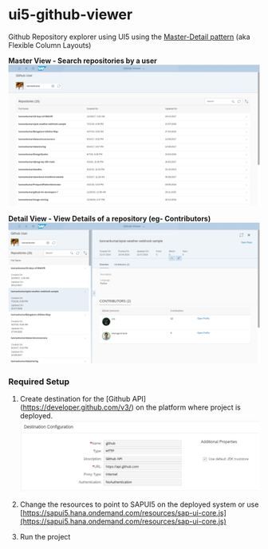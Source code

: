 ui5-github-viewer
=================
Github Repository explorer using UI5 using the [Master-Detail pattern](https://sapui5.hana.ondemand.com/sdk/#/topic/8ed9339f3a99418e82a02f0fb4b5d6b9) (aka Flexible Column Layouts)


**Master View - Search repositories by a user**
![Master View - Search repositories by a user](https://github.com/kannankumar/ui5-github-viewer/blob/master/assets/Github_Viewer_Master_List.PNG)

**Detail View - View Details of a repository (eg- Contributors)**
![Detail View - View Details of a repository](https://github.com/kannankumar/ui5-github-viewer/blob/master/assets/Github_Viewer_DetailView.PNG)

### Required Setup
1. Create destination for the [Github API] (https://developer.github.com/v3/) on the platform where project is deployed.
![Destination Config](https://raw.githubusercontent.com/kannankumar/ui5-github-viewer/master/assets/Destination%20Configuration.PNG)
 
2. Change the resources to point to SAPUI5 on the deployed system
or use [https://sapui5.hana.ondemand.com/resources/sap-ui-core.js](https://sapui5.hana.ondemand.com/resources/sap-ui-core.js)

3. Run the project
